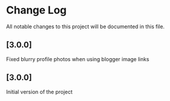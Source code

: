 # Change Log

All notable changes to this project will be documented in this file.

## [3.0.0]

Fixed blurry profile photos when using blogger image links

## [3.0.0]

Initial version of the project
